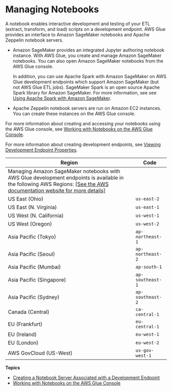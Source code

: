 # Managing Notebooks<a name="notebooks-with-glue"></a>

A notebook enables interactive development and testing of your ETL \(extract, transform, and load\) scripts on a development endpoint\. AWS Glue provides an interface to Amazon SageMaker notebooks and Apache Zeppelin notebook servers\.
+ Amazon SageMaker provides an integrated Jupyter authoring notebook instance\. With AWS Glue, you create and manage Amazon SageMaker notebooks\. You can also open Amazon SageMaker notebooks from the AWS Glue console\.

  In addition, you can use Apache Spark with Amazon SageMaker on AWS Glue development endpoints which support Amazon SageMaker \(but not AWS Glue ETL jobs\)\. SageMaker Spark is an open source Apache Spark library for Amazon SageMaker\. For more information, see see [Using Apache Spark with Amazon SageMaker](https://docs.aws.amazon.com/sagemaker/latest/dg/apache-spark.html)\. 
+ Apache Zeppelin notebook servers are run on Amazon EC2 instances\. You can create these instances on the AWS Glue console\.

 For more information about creating and accessing your notebooks using the AWS Glue console, see [Working with Notebooks on the AWS Glue Console](console-notebooks.md)\. 

 For more information about creating development endpoints, see [Viewing Development Endpoint Properties](console-development-endpoint.md)\. 


| Region | Code | 
| --- | --- | 
|   Managing Amazon SageMaker notebooks with AWS Glue development endpoints is available in the following AWS Regions: [\[See the AWS documentation website for more details\]](http://docs.aws.amazon.com/glue/latest/dg/notebooks-with-glue.html)   | 
| US East \(Ohio\) | `us-east-2` | 
| US East \(N\. Virginia\) | `us-east-1` | 
| US West \(N\. California\) | `us-west-1` | 
| US West \(Oregon\) | `us-west-2` | 
| Asia Pacific \(Tokyo\) | `ap-northeast-1` | 
| Asia Pacific \(Seoul\) | `ap-northeast-2` | 
| Asia Pacific \(Mumbai\) | `ap-south-1` | 
| Asia Pacific \(Singapore\) | `ap-southeast-1` | 
| Asia Pacific \(Sydney\) | `ap-southeast-2` | 
| Canada \(Central\) | `ca-central-1` | 
| EU \(Frankfurt\) | `eu-central-1` | 
| EU \(Ireland\) | `eu-west-1` | 
| EU \(London\) | `eu-west-2` | 
| AWS GovCloud \(US\-West\) | `us-gov-west-1` | 

**Topics**
+ [Creating a Notebook Server Associated with a Development Endpoint](dev-endpoint-notebook-server-considerations.md)
+ [Working with Notebooks on the AWS Glue Console](console-notebooks.md)